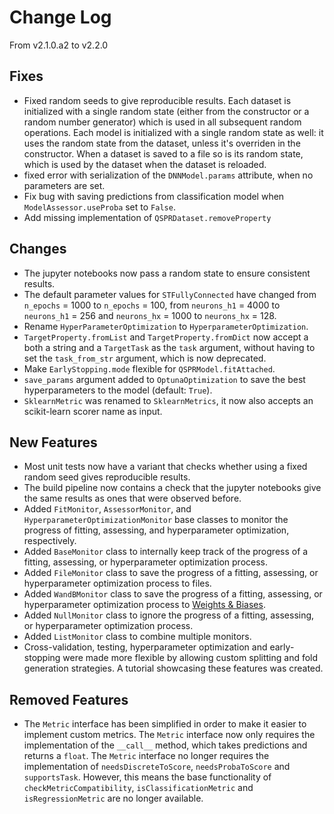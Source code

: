 # Change Log

From v2.1.0.a2 to v2.2.0

## Fixes
- Fixed random seeds to give reproducible results. Each dataset is initialized with a single random state (either from the constructor or a random number generator) which is used in all subsequent random operations. Each model is initialized with a single random state as well: it uses the random state from the dataset, unless it's overriden in the constructor. When a dataset is saved to a file so is its random state, which is used by the dataset when the dataset is reloaded.
- fixed error with serialization of the `DNNModel.params` attribute, when no parameters are set.
- Fix bug with saving predictions from classification model when `ModelAssessor.useProba` set to `False`.
- Add missing implementation of `QSPRDataset.removeProperty`

## Changes
- The jupyter notebooks now pass a random state to ensure consistent results.
- The default parameter values for `STFullyConnected` have changed from `n_epochs` = 1000 to `n_epochs` = 100, from `neurons_h1` = 4000 to `neurons_h1` = 256 and `neurons_hx` = 1000 to `neurons_hx` = 128.
- Rename `HyperParameterOptimization` to `HyperparameterOptimization`.
- `TargetProperty.fromList` and `TargetProperty.fromDict` now accept a both a string and a `TargetTask` as the `task` argument,
without having to set the `task_from_str` argument, which is now deprecated.
- Make `EarlyStopping.mode` flexible for `QSPRModel.fitAttached`.
- `save_params` argument added to `OptunaOptimization` to save the best hyperparameters to the model (default: `True`).
- `SklearnMetric` was renamed to `SklearnMetrics`, it now also accepts an scikit-learn scorer name as input.

## New Features
- Most unit tests now have a variant that checks whether using a fixed random seed gives reproducible results.
- The build pipeline now contains a check that the jupyter notebooks give the same results as ones that were observed before.
- Added `FitMonitor`, `AssessorMonitor`, and `HyperparameterOptimizationMonitor` base classes to monitor the progress of fitting, assessing, and  hyperparameter optimization, respectively.
- Added `BaseMonitor` class to internally keep track of the progress of a fitting, assessing, or hyperparameter optimization process.
- Added `FileMonitor` class to save the progress of a fitting, assessing, or hyperparameter optimization process to files.
- Added `WandBMonitor` class to save the progress of a fitting, assessing, or hyperparameter optimization process to [Weights & Biases](https://wandb.ai/).
- Added `NullMonitor` class to ignore the progress of a fitting, assessing, or hyperparameter optimization process.
- Added `ListMonitor` class to combine multiple monitors.
- Cross-validation, testing, hyperparameter optimization and early-stopping were made more flexible by allowing custom splitting and fold generation strategies. A tutorial showcasing these features was created. 

## Removed Features
- The `Metric` interface has been simplified in order to make it easier to implement custom metrics. The `Metric` interface now only requires the implementation of the `__call__` method, which takes predictions and returns a `float`. The `Metric` interface no longer requires the implementation of `needsDiscreteToScore`, `needsProbaToScore` and `supportsTask`. However, this means the base functionality of `checkMetricCompatibility`, `isClassificationMetric` and `isRegressionMetric` are no longer available.

